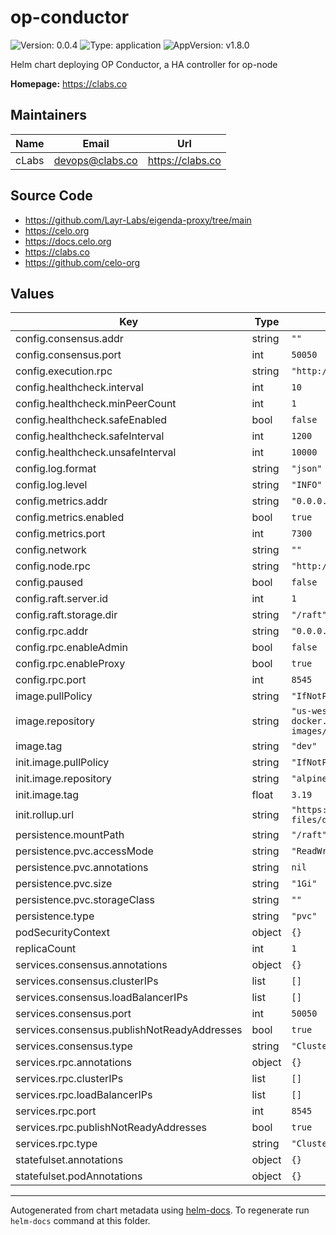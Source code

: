 # op-conductor

![Version: 0.0.4](https://img.shields.io/badge/Version-0.0.4-informational?style=flat-square) ![Type: application](https://img.shields.io/badge/Type-application-informational?style=flat-square) ![AppVersion: v1.8.0](https://img.shields.io/badge/AppVersion-v1.8.0-informational?style=flat-square)

Helm chart deploying OP Conductor, a HA controller for op-node

**Homepage:** <https://clabs.co>

## Maintainers

| Name | Email | Url |
| ---- | ------ | --- |
| cLabs | <devops@clabs.co> | <https://clabs.co> |

## Source Code

* <https://github.com/Layr-Labs/eigenda-proxy/tree/main>
* <https://celo.org>
* <https://docs.celo.org>
* <https://clabs.co>
* <https://github.com/celo-org>

## Values

| Key | Type | Default | Description |
|-----|------|---------|-------------|
| config.consensus.addr | string | `""` |  |
| config.consensus.port | int | `50050` |  |
| config.execution.rpc | string | `"http://op-geth:8545"` |  |
| config.healthcheck.interval | int | `10` |  |
| config.healthcheck.minPeerCount | int | `1` |  |
| config.healthcheck.safeEnabled | bool | `false` |  |
| config.healthcheck.safeInterval | int | `1200` |  |
| config.healthcheck.unsafeInterval | int | `10000` |  |
| config.log.format | string | `"json"` |  |
| config.log.level | string | `"INFO"` |  |
| config.metrics.addr | string | `"0.0.0.0"` |  |
| config.metrics.enabled | bool | `true` |  |
| config.metrics.port | int | `7300` |  |
| config.network | string | `""` |  |
| config.node.rpc | string | `"http://op-node:8547"` |  |
| config.paused | bool | `false` |  |
| config.raft.server.id | int | `1` |  |
| config.raft.storage.dir | string | `"/raft"` |  |
| config.rpc.addr | string | `"0.0.0.0"` |  |
| config.rpc.enableAdmin | bool | `false` |  |
| config.rpc.enableProxy | bool | `true` |  |
| config.rpc.port | int | `8545` |  |
| image.pullPolicy | string | `"IfNotPresent"` |  |
| image.repository | string | `"us-west1-docker.pkg.dev/blockchaintestsglobaltestnet/dev-images/op-conductor"` |  |
| image.tag | string | `"dev"` |  |
| init.image.pullPolicy | string | `"IfNotPresent"` |  |
| init.image.repository | string | `"alpine"` |  |
| init.image.tag | float | `3.19` |  |
| init.rollup.url | string | `"https://storage.googleapis.com/cel2-rollup-files/dango/rollup.json"` |  |
| persistence.mountPath | string | `"/raft"` |  |
| persistence.pvc.accessMode | string | `"ReadWriteOnce"` |  |
| persistence.pvc.annotations | string | `nil` |  |
| persistence.pvc.size | string | `"1Gi"` |  |
| persistence.pvc.storageClass | string | `""` |  |
| persistence.type | string | `"pvc"` |  |
| podSecurityContext | object | `{}` |  |
| replicaCount | int | `1` |  |
| services.consensus.annotations | object | `{}` |  |
| services.consensus.clusterIPs | list | `[]` |  |
| services.consensus.loadBalancerIPs | list | `[]` |  |
| services.consensus.port | int | `50050` |  |
| services.consensus.publishNotReadyAddresses | bool | `true` |  |
| services.consensus.type | string | `"ClusterIP"` |  |
| services.rpc.annotations | object | `{}` |  |
| services.rpc.clusterIPs | list | `[]` |  |
| services.rpc.loadBalancerIPs | list | `[]` |  |
| services.rpc.port | int | `8545` |  |
| services.rpc.publishNotReadyAddresses | bool | `true` |  |
| services.rpc.type | string | `"ClusterIP"` |  |
| statefulset.annotations | object | `{}` |  |
| statefulset.podAnnotations | object | `{}` |  |

----------------------------------------------
Autogenerated from chart metadata using [helm-docs](https://github.com/norwoodj/helm-docs). To regenerate run `helm-docs` command at this folder.
